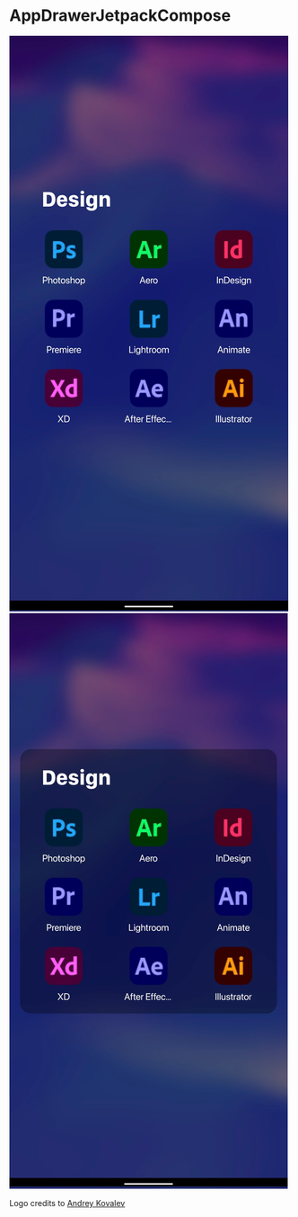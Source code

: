 # AppDrawerJetpackCompose


![Screenshot 1](https://github.com/ComposeDesigner/AppDrawerJetpackCompose/blob/master/app/src/main/res/drawable/img.png)
![Screenshot 1](https://github.com/ComposeDesigner/AppDrawerJetpackCompose/blob/master/app/src/main/res/drawable/img_1.png)


Logo credits to [Andrey Kovalev](https://www.figma.com/community/file/776004440443044051/Brands-logos)
